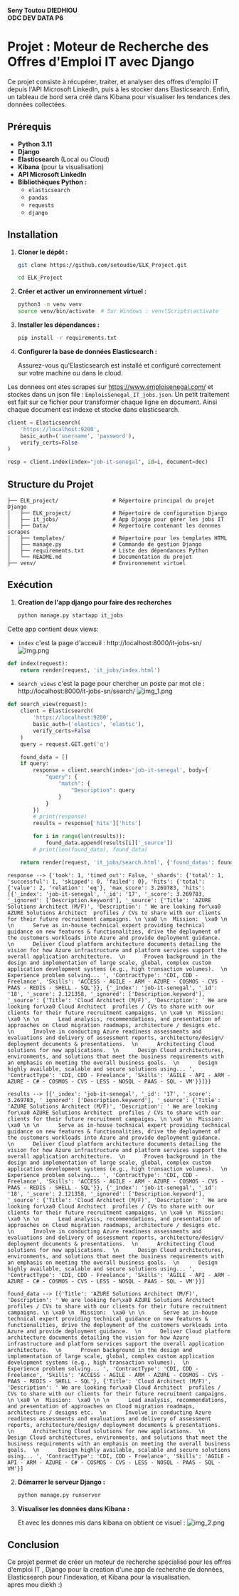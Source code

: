**Seny Toutou DIEDHIOU** \
**ODC DEV DATA P6**

# Projet : Moteur de Recherche des Offres d'Emploi IT avec Django

Ce projet consiste à récupérer, traiter, et analyser des offres d'emploi IT depuis l'API Microsoft LinkedIn, puis à les stocker dans Elasticsearch. Enfin, un tableau de bord sera créé dans Kibana pour visualiser les tendances des données collectées.

## Prérequis

- **Python 3.11**
- **Django**
- **Elasticsearch** (Local ou Cloud)
- **Kibana** (pour la visualisation)
- **API Microsoft LinkedIn**
- **Bibliothèques Python :**
  - `elasticsearch`
  - `pandas`
  - `requests`
  - `django`

## Installation

1. **Cloner le dépôt :**

   ```bash
   git clone https://github.com/setoudie/ELK_Project.git

   cd ELK_Project
   ```

2. **Créer et activer un environnement virtuel :**

   ```bash
   python3 -m venv venv
   source venv/bin/activate  # Sur Windows : venv\Scripts\activate
   ```

3. **Installer les dépendances :**

   ```bash
   pip install -r requirements.txt
   ```

4. **Configurer la base de données Elasticsearch :**

   Assurez-vous qu'Elasticsearch est installé et configuré correctement sur votre machine ou dans le cloud.

Les donnees ont etes scrapes sur https://www.emploisenegal.com/ et stockes dans un json file : `EmploisSenegal_IT_jobs.json`. Un petit traitement est fait sur ce fichier pour transformer chaque ligne en document. Ainsi chaque document est indexe et stocke dans elasticsearch.
```python
client = Elasticsearch(
    'https://localhost:9200',
    basic_auth=('username', 'password'),
    verify_certs=False
)

resp = client.index(index="job-it-senegal", id=i, document=doc)
```

## Structure du Projet

```
├── ELK_project/                 # Répertoire principal du projet Django
│   ├── ELK_project/             # Répertoire de configuration Django
│   ├── it_jobs/                 # App Django pour gérer les jobs IT
│   ├── Data/                    # Repertoire contenant les donnnes scrapes
│   ├── templates/               # Répertoire pour les templates HTML
│   ├── manage.py                # Commande de gestion Django
│   ├── requirements.txt         # Liste des dépendances Python
│   └── README.md                # Documentation du projet
├── venv/                        # Environnement virtuel
```

## Exécution
1. **Creation de l'app django pour faire des recherches**

   ```bash
   python manage.py startapp it_jobs

   ```
Cette app contient deux views: 
* `index` c'est la page d'acceuil : http://localhost:8000/it-jobs-sn/
![img.png](img.png)
```python
def index(request):
    return render(request, 'it_jobs/index.html')
```
* `search_views` c'est la page pour chercher un poste par mot cle : http://localhost:8000/it-jobs-sn/search/
![img_1.png](img_1.png)
```python
def search_view(request):
    client = Elasticsearch(
        'https://localhost:9200',
        basic_auth=('elastics', 'elastic'),
        verify_certs=False
    )
    query = request.GET.get('q')

    found_data = []
    if query:
        response = client.search(index='job-it-senegal', body={
            "query": {
                "match": {
                    "Description": query
                }
            }
        })
        # print(response)
        results = response['hits']['hits']

        for i in range(len(results)):
            found_data.append(results[i]['_source'])
        # print(len(found_data), found_data)

    return render(request, 'it_jobs/search.html', {'found_datas': found_data})

```
```text
response --> {'took': 1, 'timed_out': False, '_shards': {'total': 1, 'successful': 1, 'skipped': 0, 'failed': 0}, 'hits': {'total': {'value': 2, 'relation': 'eq'}, 'max_score': 3.269783, 'hits': [{'_index': 'job-it-senegal', '_id': '17', '_score': 3.269783, '_ignored': ['Description.keyword'], '_source': {'Title': 'AZURE Solutions Architect (M/F)', 'Description': ' We are looking for\xa0 AZURE Solutions Architect  profiles / CVs to share with our clients for their future recruitment campaigns. \n \xa0 \n  Mission:  \xa0 \n \n      Serve as in-house technical expert providing technical guidance on new features & functionalities, drive the deployment of the customers workloads into Azure and provide deployment guidance.  \n      Deliver Cloud platform architecture documents detailing the vision for how Azure infrastructure and platform services support the overall application architecture.  \n      Proven background in the design and implementation of large scale, global, complex custom application development systems (e.g., high transaction volumes).  \n      Experience problem solving... ', 'ContractType': 'CDI, CDD - Freelance', 'Skills': 'ACCESS - AGILE - ARM - AZURE - COSMOS - CVS - PAAS - REDIS - SHELL - SQL'}}, {'_index': 'job-it-senegal', '_id': '18', '_score': 2.121358, '_ignored': ['Description.keyword'], '_source': {'Title': 'Cloud Architect (M/F)', 'Description': ' We are looking for\xa0 Cloud Architect  profiles / CVs to share with our clients for their future recruitment campaigns. \n \xa0 \n  Mission:  \xa0 \n \n      Lead analysis, recommendations, and presentation of approaches on Cloud migration roadmaps, architecture / designs etc.  \n      Involve in conducting Azure readiness assessments and evaluations and delivery of assessment reports, architecture/design/ deployment documents & presentations.  \n      Architecting Cloud solutions for new applications.  \n      Design Cloud architectures, environments, and solutions that meet the business requirements with an emphasis on meeting the overall business goals.  \n      Design highly available, scalable and secure solutions using... ', 'ContractType': 'CDI, CDD - Freelance', 'Skills': 'AGILE - API - ARM - AZURE - C# - COSMOS - CVS - LESS - NOSQL - PAAS - SQL - VM'}}]}}

results --> [{'_index': 'job-it-senegal', '_id': '17', '_score': 3.269783, '_ignored': ['Description.keyword'], '_source': {'Title': 'AZURE Solutions Architect (M/F)', 'Description': ' We are looking for\xa0 AZURE Solutions Architect  profiles / CVs to share with our clients for their future recruitment campaigns. \n \xa0 \n  Mission:  \xa0 \n \n      Serve as in-house technical expert providing technical guidance on new features & functionalities, drive the deployment of the customers workloads into Azure and provide deployment guidance.  \n      Deliver Cloud platform architecture documents detailing the vision for how Azure infrastructure and platform services support the overall application architecture.  \n      Proven background in the design and implementation of large scale, global, complex custom application development systems (e.g., high transaction volumes).  \n      Experience problem solving... ', 'ContractType': 'CDI, CDD - Freelance', 'Skills': 'ACCESS - AGILE - ARM - AZURE - COSMOS - CVS - PAAS - REDIS - SHELL - SQL'}}, {'_index': 'job-it-senegal', '_id': '18', '_score': 2.121358, '_ignored': ['Description.keyword'], '_source': {'Title': 'Cloud Architect (M/F)', 'Description': ' We are looking for\xa0 Cloud Architect  profiles / CVs to share with our clients for their future recruitment campaigns. \n \xa0 \n  Mission:  \xa0 \n \n      Lead analysis, recommendations, and presentation of approaches on Cloud migration roadmaps, architecture / designs etc.  \n      Involve in conducting Azure readiness assessments and evaluations and delivery of assessment reports, architecture/design/ deployment documents & presentations.  \n      Architecting Cloud solutions for new applications.  \n      Design Cloud architectures, environments, and solutions that meet the business requirements with an emphasis on meeting the overall business goals.  \n      Design highly available, scalable and secure solutions using... ', 'ContractType': 'CDI, CDD - Freelance', 'Skills': 'AGILE - API - ARM - AZURE - C# - COSMOS - CVS - LESS - NOSQL - PAAS - SQL - VM'}}]

found_data --> [{'Title': 'AZURE Solutions Architect (M/F)', 'Description': ' We are looking for\xa0 AZURE Solutions Architect  profiles / CVs to share with our clients for their future recruitment campaigns. \n \xa0 \n  Mission:  \xa0 \n \n      Serve as in-house technical expert providing technical guidance on new features & functionalities, drive the deployment of the customers workloads into Azure and provide deployment guidance.  \n      Deliver Cloud platform architecture documents detailing the vision for how Azure infrastructure and platform services support the overall application architecture.  \n      Proven background in the design and implementation of large scale, global, complex custom application development systems (e.g., high transaction volumes).  \n      Experience problem solving... ', 'ContractType': 'CDI, CDD - Freelance', 'Skills': 'ACCESS - AGILE - ARM - AZURE - COSMOS - CVS - PAAS - REDIS - SHELL - SQL'}, {'Title': 'Cloud Architect (M/F)', 'Description': ' We are looking for\xa0 Cloud Architect  profiles / CVs to share with our clients for their future recruitment campaigns. \n \xa0 \n  Mission:  \xa0 \n \n      Lead analysis, recommendations, and presentation of approaches on Cloud migration roadmaps, architecture / designs etc.  \n      Involve in conducting Azure readiness assessments and evaluations and delivery of assessment reports, architecture/design/ deployment documents & presentations.  \n      Architecting Cloud solutions for new applications.  \n      Design Cloud architectures, environments, and solutions that meet the business requirements with an emphasis on meeting the overall business goals.  \n      Design highly available, scalable and secure solutions using... ', 'ContractType': 'CDI, CDD - Freelance', 'Skills': 'AGILE - API - ARM - AZURE - C# - COSMOS - CVS - LESS - NOSQL - PAAS - SQL - VM'}]

```
2. **Démarrer le serveur Django :**

   ```bash
   python manage.py runserver
   ```


3. **Visualiser les données dans Kibana :**

   Et avec les donnes mis dans kibana on obtient ce visuel :
![img_2.png](img_2.png)

## Conclusion

Ce projet permet de créer un moteur de recherche spécialisé pour les offres d'emploi IT , Django pour la creation d'une app de recherche de données, Elasticsearch pour l'indexation, et Kibana pour la visualisation.\
apres mou diekh :) 